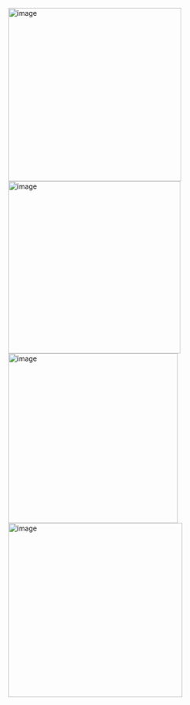 <img width="351" alt="image" src="https://github.com/MaryiaBabinskaya/Discrete_math-UJ/assets/94359114/caa75b31-857e-4be0-8dbe-725ed718a02f"> \
<img width="349" alt="image" src="https://github.com/MaryiaBabinskaya/Discrete_math-UJ/assets/94359114/ea691ba1-b9fc-4078-b14b-7d2c4a363809"> \
<img width="344" alt="image" src="https://github.com/MaryiaBabinskaya/Discrete_math-UJ/assets/94359114/95861ecf-63cb-4087-8c86-4dd451933f2a"> \
<img width="353" alt="image" src="https://github.com/MaryiaBabinskaya/Discrete_math-UJ/assets/94359114/96a2d54c-5bd3-4df4-9d55-cfddc22f1d1b">

